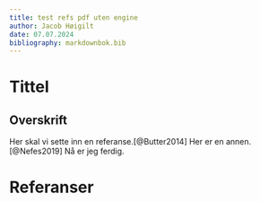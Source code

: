 ```yaml
---
title: test refs pdf uten engine
author: Jacob Høigilt
date: 07.07.2024
bibliography: markdownbok.bib
---
```


# Tittel

## Overskrift
Her skal vi sette inn en referanse.[@Butter2014] Her er en annen.[@Nefes2019]
Nå er jeg ferdig.

# Referanser